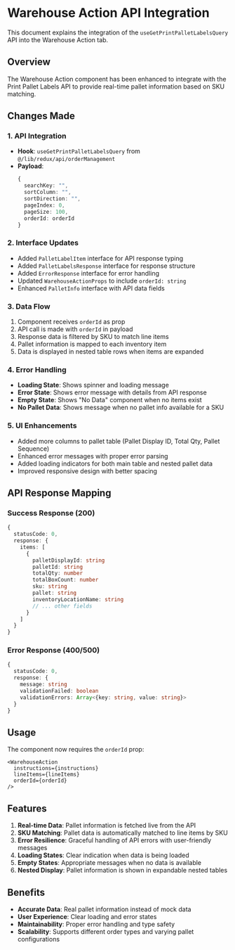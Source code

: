 # Warehouse Action API Integration

This document explains the integration of the `useGetPrintPalletLabelsQuery` API into the Warehouse Action tab.

## Overview

The Warehouse Action component has been enhanced to integrate with the Print Pallet Labels API to provide real-time pallet information based on SKU matching.

## Changes Made

### 1. API Integration
- **Hook**: `useGetPrintPalletLabelsQuery` from `@/lib/redux/api/orderManagement`
- **Payload**: 
  ```typescript
  {
    searchKey: "",
    sortColumn: "",
    sortDirection: "", 
    pageIndex: 0,
    pageSize: 100,
    orderId: orderId
  }
  ```

### 2. Interface Updates
- Added `PalletLabelItem` interface for API response typing
- Added `PalletLabelsResponse` interface for response structure
- Added `ErrorResponse` interface for error handling
- Updated `WarehouseActionProps` to include `orderId: string`
- Enhanced `PalletInfo` interface with API data fields

### 3. Data Flow
1. Component receives `orderId` as prop
2. API call is made with `orderId` in payload
3. Response data is filtered by SKU to match line items
4. Pallet information is mapped to each inventory item
5. Data is displayed in nested table rows when items are expanded

### 4. Error Handling
- **Loading State**: Shows spinner and loading message
- **Error State**: Shows error message with details from API response
- **Empty State**: Shows "No Data" component when no items exist
- **No Pallet Data**: Shows message when no pallet info available for a SKU

### 5. UI Enhancements
- Added more columns to pallet table (Pallet Display ID, Total Qty, Pallet Sequence)
- Enhanced error messages with proper error parsing
- Added loading indicators for both main table and nested pallet data
- Improved responsive design with better spacing

## API Response Mapping

### Success Response (200)
```typescript
{
  statusCode: 0,
  response: {
    items: [
      {
        palletDisplayId: string
        palletId: string
        totalQty: number
        totalBoxCount: number
        sku: string
        pallet: string
        inventoryLocationName: string
        // ... other fields
      }
    ]
  }
}
```

### Error Response (400/500)
```typescript
{
  statusCode: 0,
  response: {
    message: string
    validationFailed: boolean
    validationErrors: Array<{key: string, value: string}>
  }
}
```

## Usage

The component now requires the `orderId` prop:

```tsx
<WarehouseAction 
  instructions={instructions}
  lineItems={lineItems}
  orderId={orderId}
/>
```

## Features

1. **Real-time Data**: Pallet information is fetched live from the API
2. **SKU Matching**: Pallet data is automatically matched to line items by SKU
3. **Error Resilience**: Graceful handling of API errors with user-friendly messages
4. **Loading States**: Clear indication when data is being loaded
5. **Empty States**: Appropriate messages when no data is available
6. **Nested Display**: Pallet information is shown in expandable nested tables

## Benefits

- **Accurate Data**: Real pallet information instead of mock data
- **User Experience**: Clear loading and error states
- **Maintainability**: Proper error handling and type safety
- **Scalability**: Supports different order types and varying pallet configurations
